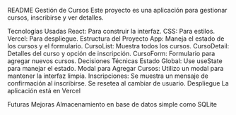 README
Gestión de Cursos
Este proyecto es una aplicación para gestionar cursos, inscribirse y ver detalles.

Tecnologías Usadas
React: Para construir la interfaz.
CSS: Para estilos.
Vercel: Para despliegue.
Estructura del Proyecto
App: Maneja el estado de los cursos y el formulario.
CursoList: Muestra todos los cursos.
CursoDetail: Detalles del curso y opción de inscripción.
CursoForm: Formulario para agregar nuevos cursos.
Decisiones Técnicas
Estado Global: Use useState para manejar el estado.
Modal para Agregar Cursos: Utilizo un modal para mantener la interfaz limpia.
Inscripciones: Se muestra un mensaje de confirmación al inscribirse. Se resetea al cambiar de usuario.
Despliegue
La aplicación está en Vercel

Futuras Mejoras
Almacenamiento en base de datos simple como SQLite
